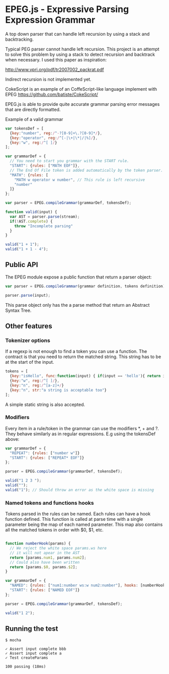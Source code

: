 EPEG.js - Expressive Parsing Expression Grammar
================================================

A top down parser that can handle left recursion by using a stack and backtracking.

Typical PEG parser cannot handle left recursion.
This project is an attempt to solve this problem by using a stack to detect recursion
and backtrack when necessary. I used this paper as inspiration:

http://www.vpri.org/pdf/tr2007002_packrat.pdf

Indirect recursion is not implemented yet.

CokeScript is an example of an CoffeScript-like language implement with EPEG https://github.com/batiste/CokeScript/

EPEG.js is able to provide quite accurate grammar parsing error messages that are
directly formatted.

Example of a valid grammar

```javascript
var tokensDef = [
  {key:"number", reg:/^-?[0-9]+\.?[0-9]*/},
  {key:"operator", reg:/^[-|\+|\*|/|%]/},
  {key:"w", reg:/^[ ]/}
];

var grammarDef = {
  // You need to start you grammar with the START rule.
  "START": {rules: ["MATH EOF"]},
  // The End Of File token is added automatically by the token parser.
  "MATH": {rules: [
    "MATH w operator w number", // This rule is left recursive
    "number"
  ]}
};

var parser = EPEG.compileGrammar(grammarDef, tokensDef);

function valid(input) {
  var AST = parser.parse(stream);
  if(!AST.complete) {
    throw "Incomplete parsing"
  }
}

valid("1 + 1");
valid("1 + 1 - 4");
```

## Public API

The EPEG module expose a public function that return a parser object:

```javascript
var parser = EPEG.compileGrammar(grammar definition, tokens definition);

parser.parse(input);
```

This parse object only has the a parse method that return an Abstract Syntax Tree.

## Other features

### Tokenizer options

If a regexp is not enough to find a token you can use a function.
The contract is that you need to return the matched string. This string
has to be at the start of the input.

```javascript
tokens = [
  {key:"isHello", func:function(input) { if(input == 'hello'){ return input; }} },
  {key:"w", reg:/^[ ]/},
  {key:"n", reg:/^[a-z]+/}
  {key:"n", str:"a string is acceptable too"}
];
```
A simple static string is also accepted.

### Modifiers

Every item in a rule/token in the grammar can use the modifiers *, + and ?. They behave
similarly as in regular expressions. E.g using the tokensDef above:

```javascript
var grammarDef = {
  "REPEAT": {rules: ["number w"]}
  "START": {rules: ["REPEAT* EOF"]}
};

parser = EPEG.compileGrammar(grammarDef, tokensDef);

valid("1 2 3 ");
valid("");
valid("1"); // Should throw an error as the white space is missing
```

### Named tokens and functions hooks

Tokens parsed in the rules can be named. Each rules can have a hook function defined. This
function is called at parse time with a single parameter being the map of each named parameter.
This map also contains all the matched tokens in order with $0, $1, etc.

```javascript

function numberHook(params) {
  // We reject the white space params.ws here
  // it will not apear in the AST
  return [params.num1, params.num2];
  // Could also have been written
  return [params.$0, params.$2];
}

var grammarDef = {
  "NAMED": {rules: ["num1:number ws:w num2:number"], hooks: [numberHook]},
  "START": {rules: ["NAMED EOF"]}
};

parser = EPEG.compileGrammar(grammarDef, tokensDef);

valid("1 2");
```


Running the test
-----------------

    $ mocha
    
    ✓ Assert input complete bbb
    ✓ Assert input complete a
    ✓ Test createParams
    
    100 passing (18ms)

